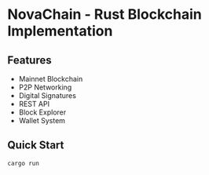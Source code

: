 # NovaChain - Rust Blockchain Implementation

## Features
- Mainnet Blockchain
- P2P Networking  
- Digital Signatures
- REST API
- Block Explorer
- Wallet System

## Quick Start
```bash
cargo run